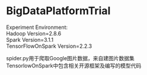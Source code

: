 # BigDataPlatformTrial

Experiment Environment:  
Hadoop Version=2.8.6  
Spark Version=3.1.1  
TensorFlowOnSpark Version=2.2.3

spider.py用于爬取Google图片数据，来自建图片数据集  
TensorlowOnSpark中包含相关开源框架及编写的模型代码
